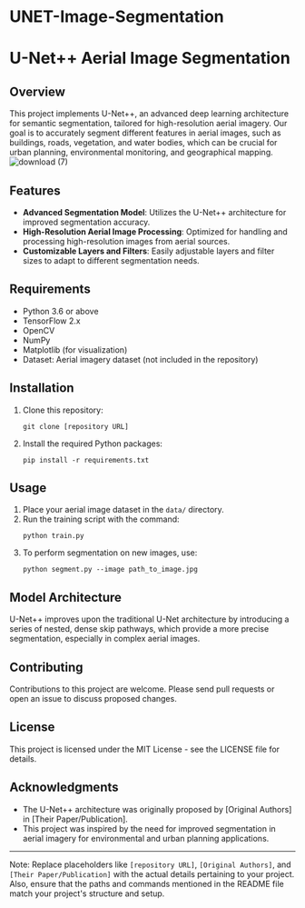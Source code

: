 # UNET-Image-Segmentation

# U-Net++ Aerial Image Segmentation

## Overview
This project implements U-Net++, an advanced deep learning architecture for semantic segmentation, tailored for high-resolution aerial imagery. Our goal is to accurately segment different features in aerial images, such as buildings, roads, vegetation, and water bodies, which can be crucial for urban planning, environmental monitoring, and geographical mapping.
![download (7)](https://github.com/amirshq/UNET-Image-Segmentation/assets/80384655/88b667b1-94ed-4901-9a69-627646fac3c0)

## Features
- **Advanced Segmentation Model**: Utilizes the U-Net++ architecture for improved segmentation accuracy.
- **High-Resolution Aerial Image Processing**: Optimized for handling and processing high-resolution images from aerial sources.
- **Customizable Layers and Filters**: Easily adjustable layers and filter sizes to adapt to different segmentation needs.

## Requirements
- Python 3.6 or above
- TensorFlow 2.x
- OpenCV
- NumPy
- Matplotlib (for visualization)
- Dataset: Aerial imagery dataset (not included in the repository)

## Installation
1. Clone this repository:
   ```
   git clone [repository URL]
   ```
2. Install the required Python packages:
   ```
   pip install -r requirements.txt
   ```

## Usage
1. Place your aerial image dataset in the `data/` directory.
2. Run the training script with the command:
   ```
   python train.py
   ```
3. To perform segmentation on new images, use:
   ```
   python segment.py --image path_to_image.jpg
   ```

## Model Architecture
U-Net++ improves upon the traditional U-Net architecture by introducing a series of nested, dense skip pathways, which provide a more precise segmentation, especially in complex aerial images.

## Contributing
Contributions to this project are welcome. Please send pull requests or open an issue to discuss proposed changes.

## License
This project is licensed under the MIT License - see the LICENSE file for details.

## Acknowledgments
- The U-Net++ architecture was originally proposed by [Original Authors] in [Their Paper/Publication].
- This project was inspired by the need for improved segmentation in aerial imagery for environmental and urban planning applications.

---

Note: Replace placeholders like `[repository URL]`, `[Original Authors]`, and `[Their Paper/Publication]` with the actual details pertaining to your project. Also, ensure that the paths and commands mentioned in the README file match your project's structure and setup.
